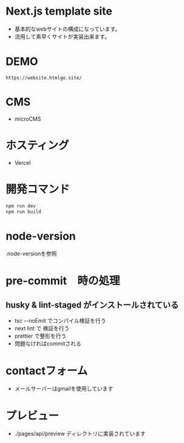 # Next.js template site

- 基本的なwebサイトの構成になっています。
- 流用して素早くサイトが実装出来ます。

# DEMO

```
https://website.htmlgo.site/
```

# CMS

- microCMS

# ホスティング

- Vercel

# 開発コマンド

```bash
npm run dev
npm run build
```

# node-version

.node-versionを参照

# pre-commit　時の処理

## husky & lint-staged がインストールされている

- tsc --noEmit でコンパイル検証を行う
- next lint で 検証を行う
- prettier で整形を行う
- 問題なければcommitされる

# contactフォーム

- メールサーバーはgmailを使用しています


# プレビュー

- ./pages/api/preview ディレクトリに実装されています
